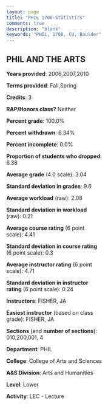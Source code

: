 ```yaml
---
layout: page
title: "PHIL 1700 Statistics"
comments: true
description: "blank"
keywords: "PHIL, 1700, CU, Boulder"
--- 
```

<head>
<script src="https://ajax.googleapis.com/ajax/libs/jquery/2.1.3/jquery.min.js"></script>
<script src="https://dl.dropboxusercontent.com/s/pc42nxpaw1ea4o9/highcharts.js?dl=0"></script>
<!-- <script src="../assets/js/highcharts.js"></script> -->
<style type="text/css">@font-face {
	font-family: "Bebas Neue";
	src: url(https://www.filehosting.org/file/details/544349/BebasNeue%20Regular.otf) format("opentype");
	}
	h1.Bebas { 
		font-family: "Bebas Neue", Verdana, Tahoma;
	}
</style>
</head>
<body>
	<div id="container" style="float: right; width: 45%; height: 88%; margin-left: 2.5%; margin-right: 2.5%;"></div>
	<script language="JavaScript">
		$(document).ready(function() {
		var chart = {type: 'column'};
		var title = {text: 'Grade Distribution'};
		var xAxis = {categories: ['A','B','C','D','F'],crosshair: true};
		var yAxis = {min: 0,title: {text: 'Percentage'}};
		var tooltip = {headerFormat: '<center><b><span style="font-size:20px">{point.key}</span></b></center>',
		               pointFormat: '<td style="padding:0"><b>{point.y:.1f}%</b></td>',
		               footerFormat: '</table>',shared: true,useHTML: true};
		var plotOptions = {column: {pointPadding: 0.0,borderWidth: 0}};  
		var credits = {enabled: false};var series= [{name: 'Percent',data: [33.33,50.76,9.09,1.52,5.3,]}];
		var json = {};
		json.chart = chart;
		json.title = title;
		json.tooltip = tooltip;
		json.xAxis = xAxis;
		json.yAxis = yAxis;  
		json.series = series;
		json.plotOptions = plotOptions;  
		json.credits = credits;
		$('#container').highcharts(json);
	});
	</script>
</body>
			   
## PHIL AND THE ARTS

**Years provided**: 2006,2007,2010

**Terms provided**: Fall,Spring

**Credits**: 3

**RAP/Honors class?** Neither

**Percent grade**: 100.0%

**Percent withdrawn**: 6.34%

**Percent incomplete**: 0.0%

**Proportion of students who dropped**: 6.38

**Average grade** (4.0 scale): 3.04

**Standard deviation in grades**: 9.6

**Average workload** (raw): 2.08

**Standard deviation in workload** (raw): 0.21

**Average course rating** (6 point scale): 4.41

**Standard deviation in course rating** (6 point scale): 0.3

**Average instructor rating** (6 point scale): 4.71

**Standard deviation in instructor rating** (6 point scale): 0.24

**Instructors**: FISHER, JA

**Easiest instructor** (based on class grade): FISHER, JA

**Sections** (and **number of sections**): 010,200,001, 4

**Department**: PHIL

**College**: College of Arts and Sciences

**A&S Division**: Arts and Humanities

**Level**: Lower

**Activity**: LEC - Lecture